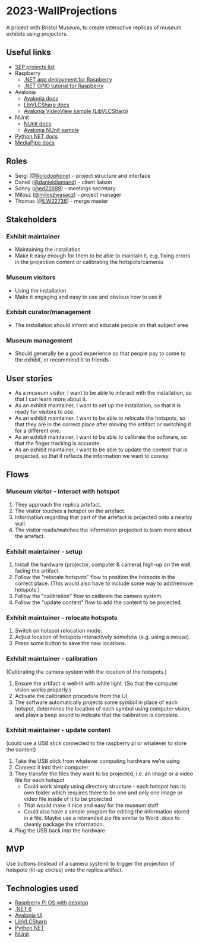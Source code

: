# 2023-WallProjections

A project with Bristol Museum, to create interactive replicas of museum exhibits using projectors.

## Useful links

- [SEP projects list](https://www.ole.bris.ac.uk/bbcswebdav/pid-8046087-dt-content-rid-46849402_2/xid-46849402_2)
- Raspberry
  - [.NET app deployment for Raspberry](https://learn.microsoft.com/en-us/dotnet/iot/deployment)
  - [.NET GPIO tutorial for Raspberry](https://learn.microsoft.com/en-us/dotnet/iot/tutorials/gpio-input)
- Avalonia
  - [Avalonia docs](https://docs.avaloniaui.net/docs/next/welcome)
  - [LibVLCSharp docs](https://code.videolan.org/videolan/LibVLCSharp)
  - [Avalonia VideoView sample (LibVLCSharp)](https://code.videolan.org/videolan/LibVLCSharp/-/tree/3.x/samples/LibVLCSharp.Avalonia.Sample)
- NUnit
    - [NUnit docs](https://docs.nunit.org/)
    - [Avalonia NUnit sample](https://github.com/AvaloniaUI/Avalonia.Samples/tree/main/src/Avalonia.Samples/Testing/TestableApp.Headless.NUnit)
- [Python.NET docs](https://pythonnet.github.io/pythonnet/)
- [MediaPipe docs](https://mediapipe-studio.webapps.google.com/home)

## Roles

- Sergi ([@Rolodophone](https://github.com/Rolodophone)) - project structure and interface
- Daniel ([@danieldiamand](https://github.com/danieldiamand)) - client liaison
- Sonny ([@ed22699](https://github.com/ed22699)) - meetings secretary
- Miłosz ([@miloszwasacz](https://github.com/miloszwasacz)) - project manager
- Thomas ([@LW22736](https://github.com/LW22736)) - merge master

## Stakeholders

### Exhibit maintainer

- Maintaining the installation
- Make it easy enough for them to be able to maintain it, e.g. fixing errors in the projection content or calibrating the hotspots/cameras

### Museum visitors

- Using the installation
- Make it engaging and easy to use and obvious how to use it

### Exhibit curator/management

- The installation should inform and educate people on that subject area

### Museum management

- Should generally be a good experience so that people pay to come to the exhibit, or recommend it to friends

## User stories

- As a museum visitor, I want to be able to interact with the installation, so that I can learn more about it.
- As an exhibit maintainer, I want to set up the installation, so that it is ready for visitors to use.
- As an exhibit maintainer, I want to be able to relocate the hotspots, so that they are in the correct place after moving the artifact or switching it for a different one.
- As an exhibit maintainer, I want to be able to calibrate the software, so that the finger tracking is accurate.
- As an exhibit maintainer, I want to be able to update the content that is projected, so that it reflects the information we want to convey.

## Flows

### Museum visitor - interact with hotspot

1. They approach the replica artefact.
2. The visitor touches a hotspot on the artefact.
3. Information regarding that part of the artefact is projected onto a nearby wall.
4. The visitor reads/watches the information projected to learn more about the artefact.

### Exhibit maintainer - setup

1. Install the hardware (projector, computer & camera) high-up on the wall, facing the artifact.
2. Follow the "relocate hotspots" flow to position the hotspots in the correct place. (This would also have to include some way to add/remove hotspots.)
3. Follow the "calibration" flow to calibrate the camera system.
4. Follow the "update content" flow to add the content to be projected.

### Exhibit maintainer - relocate hotspots

1. Switch on hotspot relocation mode.
2. Adjust location of hotspots interactively somehow (e.g. using a mouse).
3. Press some button to save the new locations.

### Exhibit maintainer - calibration

(Calibrating the camera system with the location of the hotspots.)

1. Ensure the artifact is well-lit with white light. (So that the computer vision works properly.)
2. Activate the calibration procedure from the UI.
3. The software automatically projects some symbol in place of each hotspot, determines the location of each symbol using computer vision, and plays a beep sound to indicate that the calibration is complete.

### Exhibit maintainer - update content

(could use a USB stick connected to the raspberry pi or whatever to store the content)

1. Take the USB stick from whatever computing hardware we’re using
2. Connect it into their computer
3. They transfer the files they want to be projected, i.e. an image or a video file for each hotspot
   - Could work simply using directory structure - each hotspot has its own folder which requires there to be one and only one image or video file inside of it to be projected
   - That would make it nice and easy for the museum staff
   - Could also have a simple program for editing the information stored in a file. Maybe use a rebranded zip file similar to Word .docx to cleanly package the information.
4. Plug the USB back into the hardware

## MVP

Use buttons (instead of a camera system) to trigger the projection of hotspots (lit-up circles) onto the replica artifact.

## Technologies used

- [Raspberry Pi OS with desktop](https://www.raspberrypi.com/software/raspberry-pi-desktop/)
- [.NET 6](https://dotnet.microsoft.com/en-us/download/dotnet/6.0)
- [Avalonia UI](https://docs.avaloniaui.net/)
- [LibVLCSharp](https://code.videolan.org/videolan/LibVLCSharp)
- [Python.NET](https://github.com/pythonnet/pythonnet)
- [NUnit](https://docs.nunit.org/)
